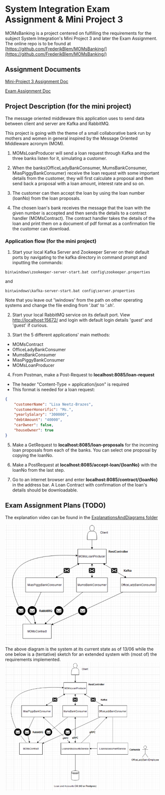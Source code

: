 # System Integration Exam Assignment & Mini Project 3

MOMsBanking is a project centered on fulfilling the requirements for the subject System Integration's Mini Project 3 and later the Exam Assignment.
The online repo is to be found at [https://github.com/FrederikBlem/MOMsBanking/](https://github.com/FrederikBlem/MOMsBanking/)

## Assignment Documents

[Mini-Project 3 Assignment Doc](https://github.com/FrederikBlem/MOMsBanking/blob/main/AssignmentDocs/A9-MOM.pdf)

[Exam Assignment Doc](https://github.com/FrederikBlem/MOMsBanking/blob/main/AssignmentDocs/SI2021ExamProject.pdf)

## Project Description (for the mini project)

The message oriented middleware this application uses to send data between client and server are Kafka and RabbitMQ.

This project is going with the theme of a small collaborative bank run by mothers and women in general inspired by the Message Oriented Middleware acronym (MOM).

1. MOMsLoanProducer will send a loan request through Kafka and the three banks listen for it, simulating a customer.

2. When the banks(OfficeLadyBankConsumer, MumsBankConsumer, MiasPiggyBankConsumer) receive the loan request with some important details from the customer, they will first calculate a proposal and then send back a proposal with a loan amount, interest rate and so on.

3. The customer can then accept the loan by using the loan number (loanNo) from the loan proposals.

4. The chosen loan's bank receives the message that the loan with the given number is accepted and then sends the details to a contract handler (MOMsContract). The contract handler takes the details of the loan and print them on a document of pdf format as a confirmation file the customer can download.

### Application flow (for the mini project)

1. Start your local Kafka Server and Zookeeper Server on their default ports by navigating to the kafka directory in command prompt and inputting the commands:

```text
bin\windows\zookeeper-server-start.bat config\zookeeper.properties
```

and

```text
bin\windows\kafka-server-start.bat config\server.properties
```

Note that you leave out '\windows\' from the path on other operating systems and change the file ending from '.bat' to '.sh'.

2. Start your local RabbitMQ service on its default port. View [http://localhost:15672/](http://localhost:15672/) and login with default login details 'guest' and 'guest' if curious.

3. Start the 5 different applications' main methods:
- MOMsContract
- OfficeLadyBankConsumer
- MumsBankConsumer
- MiasPiggyBankConsumer
- MOMsLoanProducer
4. From Postman, make a Post-Request to **localhost:8085/loan-request**
- The header "Content-Type = application/json" is required
- This format is needed for a loan request:

```JSON
{
    "customerName": "Lisa Neetz-Brazes",
    "customerHonorific": "Ms.",
    "yearlySalary": "300000",
    "debtAmount": "40000",
    "carOwner": false,
    "houseOwner": true
}
```

5. Make a GetRequest to **localhost:8085/loan-proposals** for the incoming loan proposals from each of the banks. You can select one proposal by copying the loanNo.

6. Make a PostRequest at **localhost:8085/accept-loan/{loanNo}** with the loanNo from the last step.

7. Go to an internet browser and enter **localhost:8085/contract/{loanNo}** in the address bar. A Loan Contract with confirmation of the loan's details should be downloadable.

## Exam Assignment Plans (TODO)

The explanation video can be found in the [ExplanationsAndDiagrams folder](https://github.com/FrederikBlem/MOMsBanking/tree/main/ExplanationsAndDiagrams)

![](https://raw.githubusercontent.com/FrederikBlem/MOMsBanking/main/ExplanationsAndDiagrams/Diagram1.PNG)
The above diagram is the system at its current state as of 13/06 while the one below is a (tentative) sketch for an extended system with (most of) the requirements implemented.
![](https://raw.githubusercontent.com/FrederikBlem/MOMsBanking/main/ExplanationsAndDiagrams/Diagram2.PNG)
